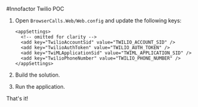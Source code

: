#Innofactor Twilio POC

1. Open `BrowserCalls.Web/Web.config` and update the following keys:
   ```
   <appSettings>
     <!-- omitted for clarity -->
     <add key="TwilioAccountSid" value="TWILIO_ACCOUNT_SID" />
     <add key="TwilioAuthToken" value="TWILIO_AUTH_TOKEN" />
     <add key="TwiMLApplicationSid" value="TWIML_APPLICATION_SID" />
     <add key="TwilioPhoneNumber" value="TWILIO_PHONE_NUMBER" />
   </appSettings>
   ```

2. Build the solution.

3. Run the application.

That's it!